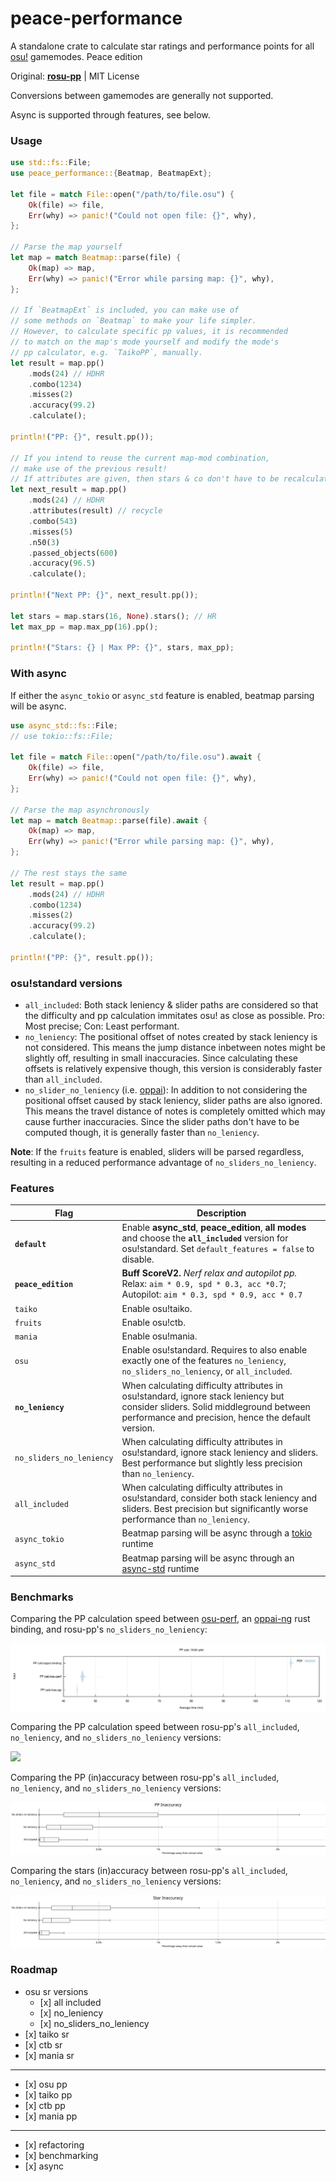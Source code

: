 # peace-performance

A standalone crate to calculate star ratings and performance points for all [osu!](https://osu.ppy.sh/home) gamemodes.
Peace edition

Original: **[rosu-pp](https://github.com/MaxOhn/rosu-pp)** | MIT License

Conversions between gamemodes are generally not supported.

Async is supported through features, see below.

### Usage

```rust
use std::fs::File;
use peace_performance::{Beatmap, BeatmapExt};

let file = match File::open("/path/to/file.osu") {
    Ok(file) => file,
    Err(why) => panic!("Could not open file: {}", why),
};

// Parse the map yourself
let map = match Beatmap::parse(file) {
    Ok(map) => map,
    Err(why) => panic!("Error while parsing map: {}", why),
};

// If `BeatmapExt` is included, you can make use of
// some methods on `Beatmap` to make your life simpler.
// However, to calculate specific pp values, it is recommended
// to match on the map's mode yourself and modify the mode's
// pp calculator, e.g. `TaikoPP`, manually.
let result = map.pp()
    .mods(24) // HDHR
    .combo(1234)
    .misses(2)
    .accuracy(99.2)
    .calculate();

println!("PP: {}", result.pp());

// If you intend to reuse the current map-mod combination,
// make use of the previous result!
// If attributes are given, then stars & co don't have to be recalculated.
let next_result = map.pp()
    .mods(24) // HDHR
    .attributes(result) // recycle
    .combo(543)
    .misses(5)
    .n50(3)
    .passed_objects(600)
    .accuracy(96.5)
    .calculate();

println!("Next PP: {}", next_result.pp());

let stars = map.stars(16, None).stars(); // HR
let max_pp = map.max_pp(16).pp();

println!("Stars: {} | Max PP: {}", stars, max_pp);
```

### With async

If either the `async_tokio` or `async_std` feature is enabled, beatmap parsing will be async.

```rust
use async_std::fs::File;
// use tokio::fs::File;

let file = match File::open("/path/to/file.osu").await {
    Ok(file) => file,
    Err(why) => panic!("Could not open file: {}", why),
};

// Parse the map asynchronously
let map = match Beatmap::parse(file).await {
    Ok(map) => map,
    Err(why) => panic!("Error while parsing map: {}", why),
};

// The rest stays the same
let result = map.pp()
    .mods(24) // HDHR
    .combo(1234)
    .misses(2)
    .accuracy(99.2)
    .calculate();

println!("PP: {}", result.pp());
```

### osu!standard versions

- `all_included`: Both stack leniency & slider paths are considered so that the difficulty and pp calculation immitates osu! as close as possible. Pro: Most precise; Con: Least performant.
- `no_leniency`: The positional offset of notes created by stack leniency is not considered. This means the jump distance inbetween notes might be slightly off, resulting in small inaccuracies. Since calculating these offsets is relatively expensive though, this version is considerably faster than `all_included`.
- `no_slider_no_leniency` (i.e. [oppai](https://github.com/Francesco149/oppai-ng)): In addition to not considering the positional offset caused by stack leniency, slider paths are also ignored. This means the travel distance of notes is completely omitted which may cause further inaccuracies. Since the slider paths don't have to be computed though, it is generally faster than `no_leniency`.

**Note**: If the `fruits` feature is enabled, sliders will be parsed regardless, resulting in a reduced performance advantage of `no_sliders_no_leniency`.

### Features

| Flag | Description |
|-----|-----|
| **`default`** | Enable **async_std**, **peace_edition**, **all modes** and choose the **`all_included`** version for osu!standard. Set `default_features = false` to disable. |
| **`peace_edition`** | **Buff ScoreV2.** *Nerf relax and autopilot pp.* Relax: `aim * 0.9, spd * 0.3, acc *0.7`; Autopilot: `aim * 0.3, spd * 0.9, acc * 0.7` |
| `taiko` | Enable osu!taiko. |
| `fruits` | Enable osu!ctb. |
| `mania` | Enable osu!mania. |
| `osu` | Enable osu!standard. Requires to also enable exactly one of the features `no_leniency`, `no_sliders_no_leniency`, or `all_included`. |
| **`no_leniency`** | When calculating difficulty attributes in osu!standard, ignore stack leniency but consider sliders. Solid middleground between performance and precision, hence the default version. |
| `no_sliders_no_leniency` | When calculating difficulty attributes in osu!standard, ignore stack leniency and sliders. Best performance but slightly less precision than `no_leniency`. |
| `all_included` | When calculating difficulty attributes in osu!standard, consider both stack leniency and sliders. Best precision but significantly worse performance than `no_leniency`. |
| `async_tokio` | Beatmap parsing will be async through a [tokio](https://github.com/tokio-rs/tokio) runtime |
| `async_std` | Beatmap parsing will be async through an [async-std](https://github.com/async-rs/async-std) runtime |

### Benchmarks

Comparing the PP calculation speed between [osu-perf](https://gitlab.com/JackRedstonia/osu-perf/), an [oppai-ng](https://github.com/Francesco149/oppai-ng) rust binding, and rosu-pp's `no_sliders_no_leniency`:

<img src="./benchmark_results/crates_pp_calc.svg">

Comparing the PP calculation speed between rosu-pp's `all_included`, `no_leniency`, and `no_sliders_no_leniency` versions:

<img src="./benchmark_results/peace_performance_calc.svg">

Comparing the PP (in)accuracy between rosu-pp's `all_included`, `no_leniency`, and `no_sliders_no_leniency` versions:

<img src="./benchmark_results/pp_inaccuracy.svg">

Comparing the stars (in)accuracy between rosu-pp's `all_included`, `no_leniency`, and `no_sliders_no_leniency` versions:

<img src="./benchmark_results/stars_inaccuracy.svg">

### Roadmap

- osu sr versions
  - \[x\] all included
  - \[x\] no_leniency
  - \[x\] no_sliders_no_leniency
- \[x\] taiko sr
- \[x\] ctb sr
- \[x\] mania sr

---

- \[x\] osu pp
- \[x\] taiko pp
- \[x\] ctb pp
- \[x\] mania pp

---

- \[x\] refactoring
- \[x\] benchmarking
- \[x\] async
